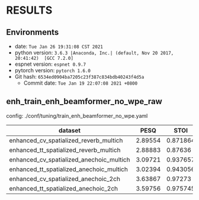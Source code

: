 <!-- Generated by ./scripts/utils/show_enh_score.sh -->
# RESULTS
## Environments
- date: `Tue Jan 26 19:31:08 CST 2021`
- python version: `3.6.3 |Anaconda, Inc.| (default, Nov 20 2017, 20:41:42)  [GCC 7.2.0]`
- espnet version: `espnet 0.9.7`
- pytorch version: `pytorch 1.6.0`
- Git hash: `6534ed0904ba7205c23f387c834bdb40243f4d5a`
  - Commit date: `Tue Jan 19 22:07:08 2021 +0800`


## enh_train_enh_beamformer_no_wpe_raw

config: ./conf/tuning/train_enh_beamformer_no_wpe.yaml

|dataset|PESQ|STOI|SAR|SDR|SIR|SI_SNR|
|---|---|---|---|---|---|---|
|enhanced_cv_spatialized_reverb_multich|2.89554|0.871864|11.9148|9.50443|16.7254|6.4575|
|enhanced_tt_spatialized_reverb_multich|2.88883|0.87636|11.8577|9.39594|16.5588|6.38265|
|enhanced_cv_spatialized_anechoic_multich|3.09721|0.937657|12.6048|11.7628|25.09|9.49375|
|enhanced_tt_spatialized_anechoic_multich|3.02394|0.943056|12.5872|11.7275|25.0255|9.42349|
|enhanced_cv_spatialized_anechoic_2ch|3.63867|0.97273|25.386|22.2414|26.0157|20.7877|
|enhanced_tt_spatialized_anechoic_2ch|3.59756|0.975745|25.3675|22.251|26.017|20.8179|
